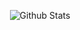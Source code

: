 <p align="center">
  <img src="http://github-profile-summary-cards.vercel.app/api/cards/profile-details?username=otaviouu&theme=default" alt="Github Stats">
</p>
